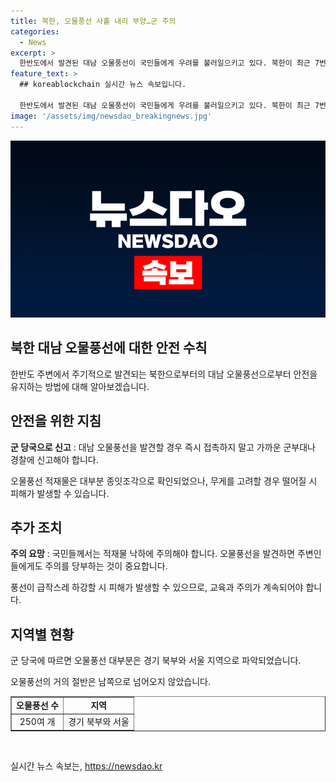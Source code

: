 ```yaml
---
title: 북한, 오물풍선 사흘 내리 부양…군 주의
categories:
  - News
excerpt: >
  한반도에서 발견된 대남 오물풍선이 국민들에게 우려를 불러일으키고 있다. 북한이 최근 7번째로 추정되는 물체를 발사했는데, 오늘 오전 9시 기준으로 250여개의 풍선이 식별되었다. 주로 경기 북부와 서울 지역으로 파악된 풍선에는 종잇조각이 대부분이며, 경기북부를 중심으로 낙하했다. 이에 국민들은 접촉을 지양하고 발견시 군부대나 경찰에 신고할 것을 당부했다. 이번 무게(10㎏)를 고려할 때, 급작스러운 하강으로 인한 피해 가능성도 경고되고 있다.
feature_text: >
  ## koreablockchain 실시간 뉴스 속보입니다.

  한반도에서 발견된 대남 오물풍선이 국민들에게 우려를 불러일으키고 있다. 북한이 최근 7번째로 추정되는 물체를 발사했는데, 오늘 오전 9시 기준으로 250여개의 풍선이 식별되었다. 주로 경기 북부와 서울 지역으로 파악된 풍선에는 종잇조각이 대부분이며, 경기북부를 중심으로 낙하했다. 이에 국민들은 접촉을 지양하고 발견시 군부대나 경찰에 신고할 것을 당부했다. 이번 무게(10㎏)를 고려할 때, 급작스러운 하강으로 인한 피해 가능성도 경고되고 있다.
image: '/assets/img/newsdao_breakingnews.jpg'
---
```


<p><img src="/assets/img/newsdao_breakingnews.jpg" alt="koreablockchain 속보" /></p>

<h2 data-ke-size="size26">북한 대남 오물풍선에 대한 안전 수칙</h2>

<p data-ke-size="size16">한반도 주변에서 주기적으로 발견되는 북한으로부터의 대남 오물풍선으로부터 안전을 유지하는 방법에 대해 알아보겠습니다.</p>

<h2>안전을 위한 지침</h2>

<p data-ke-size="size16"><b>군 당국으로 신고</b> : 대남 오물풍선을 발견할 경우 즉시 접촉하지 말고 가까운 군부대나 경찰에 신고해야 합니다.</p>

<p data-ke-size="size16">오물풍선 적재물은 대부분 종잇조각으로 확인되었으나, 무게를 고려할 경우 떨어질 시 피해가 발생할 수 있습니다.</p>

<h2>추가 조치</h2>

<p data-ke-size="size16"><b>주의 요망</b> : 국민들께서는 적재물 낙하에 주의해야 합니다. 오물풍선을 발견하면 주변인들에게도 주의를 당부하는 것이 중요합니다.</p>

<p data-ke-size="size16">풍선이 급작스레 하강할 시 피해가 발생할 수 있으므로, 교육과 주의가 계속되어야 합니다.</p>

<h2>지역별 현황</h2>

<p data-ke-size="size16">군 당국에 따르면 오물풍선 대부분은 경기 북부와 서울 지역으로 파악되었습니다.</p>

<p data-ke-size="size16">오물풍선의 거의 절반은 남쪽으로 넘어오지 않았습니다.</p>

<table style="width: 100%;" border="1">
<tbody>
<tr>
<td style="text-align: center; height: 17px;"><b>오물풍선 수</b></td>
<td style="text-align: center; height: 17px;"><b>지역</b></td>
</tr>
<tr>
<td style="text-align: center; height: 17px;">250여 개</td>
<td style="text-align: center; height: 17px;">경기 북부와 서울</td>
</tr>
</tbody>
</table>

<p data-ke-size="size16">&nbsp;</p>
실시간 뉴스 속보는, <a href="https://newsdao.kr" rel="dofollow">https://newsdao.kr</a>


